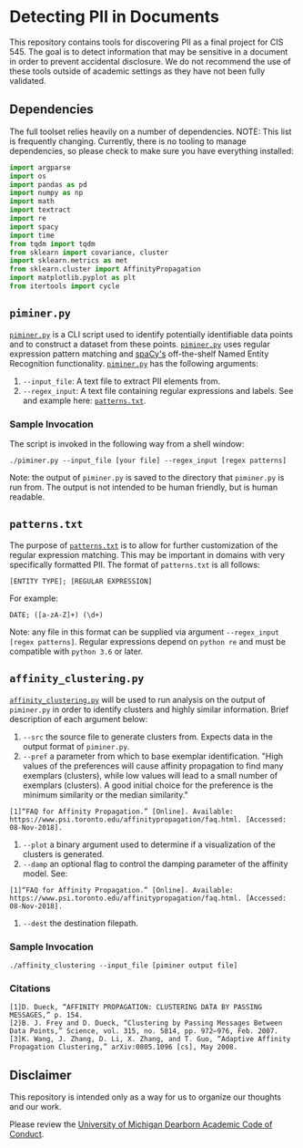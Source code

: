 # Detecting PII in Documents
This repository contains tools for discovering PII as a final project for CIS 545. The goal is to detect information that may be sensitive in a document in order to prevent accidental disclosure. We do not recommend the use of these tools outside of academic settings as they have not been fully validated.

## Dependencies
The full toolset relies heavily on a number of dependencies. NOTE: This list is frequently changing. Currently, there is no tooling to manage dependencies, so please check to make sure you have everything installed:

```python
import argparse
import os
import pandas as pd
import numpy as np
import math
import textract
import re
import spacy
import time
from tqdm import tqdm
from sklearn import covariance, cluster
import sklearn.metrics as met
from sklearn.cluster import AffinityPropagation
import matplotlib.pyplot as plt
from itertools import cycle
```

## `piminer.py`
[`piminer.py`](PIMINER.py) is a CLI script used to identify potentially identifiable data points and to construct a dataset from these points. [`piminer.py`](PIMINER.py) uses regular expression pattern matching and [spaCy's](https://spacy.io/) off-the-shelf Named Entity Recognition functionality. [`piminer.py`](PIMINER.py) has the following arguments:

1. `--input_file`: A text file to extract PII elements from.
1. `--regex_input`: A text file containing regular expressions and labels. See and example here: [`patterns.txt`](patterns.txt).

### Sample Invocation
The script is invoked in the following way from a shell window:

```
./piminer.py --input_file [your file] --regex_input [regex patterns]
```

Note: the output of `piminer.py` is saved to the directory that `piminer.py` is run from. The output is not intended to be human friendly, but is human readable.


## `patterns.txt`
The purpose of [`patterns.txt`](patterns.txt) is to allow for further customization of the regular expression matching. This may be important in domains with very specifically formatted PII. The format of `patterns.txt` is all follows:

```
[ENTITY TYPE]; [REGULAR EXPRESSION]
```

For example:

```
DATE; ([a-zA-Z]+) (\d+)
```

Note: any file in this format can be supplied via argument `--regex_input [regex patterns]`. Regular expressions depend on `python re` and must be compatible with `python 3.6` or later.

## `affinity_clustering.py`
[`affinity_clustering.py`](affinity_clustering.py) will be used to run analysis on the output of `piminer.py` in order to identify clusters and highly similar information. Brief description of each argument below:

1. `--src` the source file to generate clusters from. Expects data in the output format of `piminer.py`.
1. `--pref` a parameter from which to base exemplar identification. "High values of the preferences will cause affinity propagation to find many exemplars (clusters), while low values will lead to a small number of exemplars (clusters). A good initial choice for the preference is the minimum similarity or the median similarity."

```
[1]“FAQ for Affinity Propagation.” [Online]. Available: https://www.psi.toronto.edu/affinitypropagation/faq.html. [Accessed: 08-Nov-2018].
```

1. `--plot` a binary argument used to determine if a visualization of the clusters is generated.
1. `--damp` an optional flag to control the damping parameter of the affinity model. See:

```
[1]“FAQ for Affinity Propagation.” [Online]. Available: https://www.psi.toronto.edu/affinitypropagation/faq.html. [Accessed: 08-Nov-2018].
```

1. `--dest` the destination filepath.

### Sample Invocation

```
./affinity_clustering --input_file [piminer output file]
```

### Citations

```
[1]D. Dueck, “AFFINITY PROPAGATION: CLUSTERING DATA BY PASSING MESSAGES,” p. 154.
[2]B. J. Frey and D. Dueck, “Clustering by Passing Messages Between Data Points,” Science, vol. 315, no. 5814, pp. 972–976, Feb. 2007.
[3]K. Wang, J. Zhang, D. Li, X. Zhang, and T. Guo, “Adaptive Affinity Propagation Clustering,” arXiv:0805.1096 [cs], May 2008.
```

## Disclaimer
This repository is intended only as a way for us to organize our thoughts and our work.

Please review the [University of Michigan Dearborn Academic Code of Conduct](http://catalog.umd.umich.edu/graduate/academic-policies/academic-code-of-conduct/).
